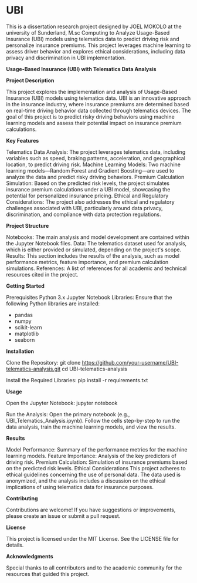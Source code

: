 # UBI
This is a dissertation research project designed by JOEL MOKOLO at the university of Sunderland, M.sc Computing to Analyze Usage-Based Insurance (UBI) models using telematics data to predict driving risk and personalize insurance premiums. This project leverages machine learning to assess driver behavior and explores ethical considerations, including data privacy and discrimination in UBI implementation.

**Usage-Based Insurance (UBI) with Telematics Data Analysis**

**Project Description**

This project explores the implementation and analysis of Usage-Based Insurance (UBI) models using telematics data. UBI is an innovative approach in the insurance industry, where insurance premiums are determined based on real-time driving behavior data collected through telematics devices. The goal of this project is to predict risky driving behaviors using machine learning models and assess their potential impact on insurance premium calculations.

**Key Features**

Telematics Data Analysis: The project leverages telematics data, including variables such as speed, braking patterns, acceleration, and geographical location, to predict driving risk.
Machine Learning Models: Two machine learning models—Random Forest and Gradient Boosting—are used to analyze the data and predict risky driving behaviors.
Premium Calculation Simulation: Based on the predicted risk levels, the project simulates insurance premium calculations under a UBI model, showcasing the potential for personalized insurance pricing.
Ethical and Regulatory Considerations: The project also addresses the ethical and regulatory challenges associated with UBI, particularly around data privacy, discrimination, and compliance with data protection regulations.

**Project Structure**

Notebooks: The main analysis and model development are contained within the Jupyter Notebook files.
Data: The telematics dataset used for analysis, which is either provided or simulated, depending on the project's scope.
Results: This section includes the results of the analysis, such as model performance metrics, feature importance, and premium calculation simulations.
References: A list of references for all academic and technical resources cited in the project.

**Getting Started**

Prerequisites
Python 3.x
Jupyter Notebook
Libraries: Ensure that the following Python libraries are installed:
- pandas
- numpy
- scikit-learn
- matplotlib
- seaborn

**Installation**

Clone the Repository:
git clone https://github.com/your-username/UBI-telematics-analysis.git
cd UBI-telematics-analysis

Install the Required Libraries:
pip install -r requirements.txt

**Usage**

Open the Jupyter Notebook:
jupyter notebook

Run the Analysis:
Open the primary notebook (e.g., UBI_Telematics_Analysis.ipynb).
Follow the cells step-by-step to run the data analysis, train the machine learning models, and view the results.

**Results**

Model Performance: Summary of the performance metrics for the machine learning models.
Feature Importance: Analysis of the key predictors of driving risk.
Premium Calculation: Simulation of insurance premiums based on the predicted risk levels.
Ethical Considerations
This project adheres to ethical guidelines concerning the use of personal data. The data used is anonymized, and the analysis includes a discussion on the ethical implications of using telematics data for insurance purposes.

**Contributing**

Contributions are welcome! If you have suggestions or improvements, please create an issue or submit a pull request.

**License**

This project is licensed under the MIT License. See the LICENSE file for details.

**Acknowledgments**

Special thanks to all contributors and to the academic community for the resources that guided this project.

